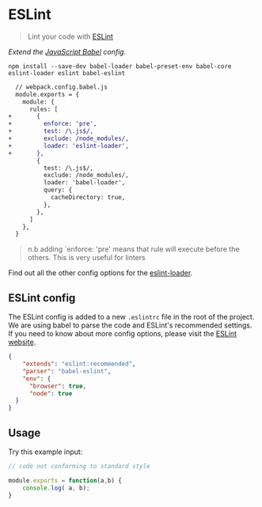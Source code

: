 # ESLint
> Lint your code with [ESLint](http://eslint.org/)

*Extend the [JavaScript Babel](https://github.com/mrmartineau/webpack-recipes/blob/master/javascript/babel/webpack.config.babel.js) config.*

```
npm install --save-dev babel-loader babel-preset-env babel-core eslint-loader eslint babel-eslint
```

```diff
  // webpack.config.babel.js
  module.exports = {
    module: {
      rules: [
+       {
+         enforce: 'pre',
+         test: /\.js$/,
+         exclude: /node_modules/,
+         loader: 'eslint-loader',
+       },
        {
          test: /\.js$/,
          exclude: /node_modules/,
          loader: 'babel-loader',
          query: {
            cacheDirectory: true,
          },
        },
      ]
    },
  }
```

> n.b adding `enforce: 'pre' means that rule will execute before the others. This is very useful for linters

Find out all the other config options for the [eslint-loader](https://github.com/MoOx/eslint-loader).

## ESLint config
The ESLint config is added to a new `.eslintrc` file in the root of the project. We are using babel to parse the code and ESLint's recommended settings. If you need to know about more config options, please visit the [ESLint website](http://eslint.org/).

```json
{
    "extends": "eslint:recommended",
    "parser": "babel-eslint",
    "env": {
      "browser": true,
      "node": true
  }
}
```

## Usage
Try this example input:

```js
// code not conforming to standard style

module.exports = function(a,b) {
    console.log( a, b);
}
```
